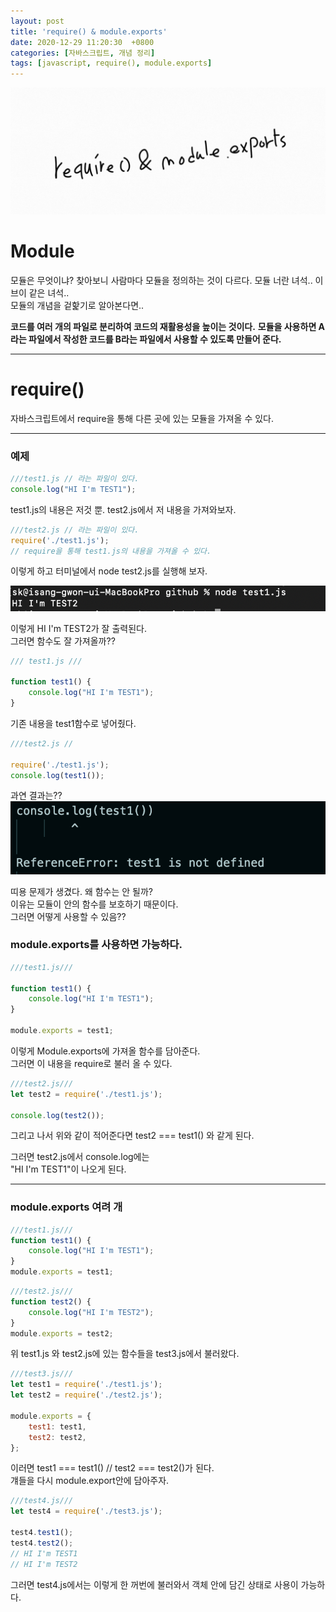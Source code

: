 ```yaml
---
layout: post
title: 'require() & module.exports'
date: 2020-12-29 11:20:30  +0800
categories: [자바스크립트, 개념 정리]
tags: [javascript, require(), module.exports]
---
```


![image](/assets/img/sample/require1.png)

# **Module**

모듈은 무엇이냐? 찾아보니 사람마다 모듈을 정의하는 것이 다르다. 모듈 너란 녀석.. 이브이 같은 녀석..  
모듈의 개념을 겉핥기로 알아본다면..

**코드를 여러 개의 파일로 분리하여 코드의 재활용성을 높이는 것이다.**
**모듈을 사용하면 A라는 파일에서 작성한 코드를 B라는 파일에서 사용할 수 있도록 만들어 준다.**

---

# **require()**

자바스크립트에서 require을 통해 다른 곳에 있는 모듈을 가져올 수 있다.

---

### **예제**

```js
///test1.js // 라는 파일이 있다.
console.log("HI I'm TEST1");
```

test1.js의 내용은 저것 뿐. test2.js에서 저 내용을 가져와보자.

```js
///test2.js // 라는 파일이 있다.
require('./test1.js');
// require을 통해 test1.js의 내용을 가져올 수 있다.
```

이렇게 하고 터미널에서 node test2.js를 실행해 보자.

![image](/assets/img/sample/require2.png)

이렇게 HI I'm TEST2가 잘 출력된다.  
그러면 함수도 잘 가져올까??

```js
/// test1.js ///

function test1() {
	console.log("HI I'm TEST1");
}
```

기존 내용을 test1함수로 넣어줬다.

```js
///test2.js //

require('./test1.js');
console.log(test1());
```

과연 결과는??  
![image](/assets/img/sample/require3.png)

띠용 문제가 생겼다. 왜 함수는 안 될까?  
이유는 모듈이 안의 함수를 보호하기 때문이다.  
그러면 어떻게 사용할 수 있음??

### **module.exports를 사용하면 가능하다.**

```js
///test1.js///

function test1() {
	console.log("HI I'm TEST1");
}

module.exports = test1;
```

이렇게 Module.exports에 가져올 함수를 담아준다.  
그러면 이 내용을 require로 불러 올 수 있다.

```js
///test2.js///
let test2 = require('./test1.js');

console.log(test2());
```

그리고 나서 위와 같이 적어준다면 test2 === test1() 와 같게 된다.

그러면 test2.js에서 console.log에는  
"HI I'm TEST1"이 나오게 된다.

---

### module.exports 여려 개

```js
///test1.js///
function test1() {
	console.log("HI I'm TEST1");
}
module.exports = test1;
```

```js
///test2.js///
function test2() {
	console.log("HI I'm TEST2");
}
module.exports = test2;
```

위 test1.js 와 test2.js에 있는 함수들을 test3.js에서 불러왔다.

```js
///test3.js///
let test1 = require('./test1.js');
let test2 = require('./test2.js');

module.exports = {
	test1: test1,
	test2: test2,
};
```

이러면 test1 === test1() // test2 === test2()가 된다.  
걔들을 다시 module.export안에 담아주자.

```js
///test4.js///
let test4 = require('./test3.js');

test4.test1();
test4.test2();
// HI I'm TEST1
// HI I'm TEST2
```

그러면 test4.js에서는 이렇게 한 꺼번에 불러와서 객체 안에 담긴 상태로 사용이 가능하다.

